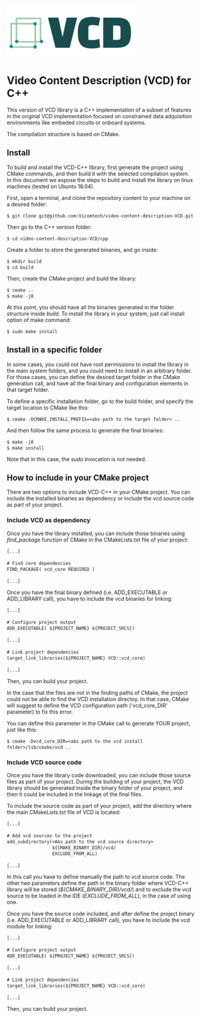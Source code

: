 ![VCD Video Content Description](../doc/logo/VCD_logo_2020.png)
# Video Content Description (VCD) for C++

This version of VCD library is a C++ implementation of a subset of features in the original VCD implementation focused on constrained data adquisition environments like embeded circuits or onboard systems.

The compilation structure is based on CMake.

## Install

To build and install the VCD-C++ library, first generate the project using CMake commands, and then build it with the selected compilation system. In this document we expose the steps to build and install the library on linux machines (tested on Ubuntu 18.04).

First, open a terminal, and clone the repository content to your machine on a desired folder:

```
$ git clone git@github.com:Vicomtech/video-content-description-VCD.git
```

Then go to the C++ version folder:

```
$ cd video-content-description-VCD/cpp
```

Create a folder to store the generated binaries, and go inside:

```
$ mkdir build
$ cd build
```

Then, create the CMake project and build the library:

```
$ cmake ..
$ make -j8
```

At this point, you should have all the binaries generated in the folder structure inside _build_. To install the library in your system, just call install option of make command:

```
$ sudo make install
```

## Install in a specific folder

In some cases, you could not have root permissions to install the library in the main system folders, and you could need to install in an arbitrary folder. For those cases, you can define the desired target folder in the CMake generation call, and have all the final binary and configuration elements in that target folder.

To define a specific installation folder, go to the build folder, and specify the target location to CMake like this:

```
$ cmake -DCMAKE_INSTALL_PREFIX=<abs path to the target folder> ..
```

And then follow the same process to generate the final binaries:

```
$ make -j8
$ make install
```

Note that in this case, the _sudo_ invocation is not needed.

## How to include in your CMake project

There are two options to include VCD-C++ in your CMake project. You can include the installed binaries as dependency or include the vcd source code as part of your project.

### Include VCD as dependency

Once you have the library installed, you can include those binaries using _find_package_ function of CMake in the CMakeLists.txt file of your project:

```
[...]

# Find core dependencies
FIND_PACKAGE( vcd_core REQUIRED )

[...]
```

Once you have the final binary defined (i.e. ADD_EXECUTABLE or ADD_LIBRARY call), you have to include the vcd binaries for linking:

```
[...]

# Configure project output
ADD_EXECUTABLE( ${PROJECT_NAME} ${PROJECT_SRCS})

[...]

# Link project dependencies
target_link_libraries(${PROJECT_NAME} VCD::vcd_core)

[...]
```

Then, you can build your project.

In the case that the files are not in the finding paths of CMake, the project could not be able to find the VCD installation directoy. In that case, CMake will suggest to define the VCD configuration path ('vcd_core_DIR' parameter) to fix this error.

You can define this parameter in the CMake call to generate YOUR project, just like this:

```
$ cmake -Dvcd_core_DIR=<abs path to the vcd install folder>/lib/cmake/vcd ..
```

### Include VCD source code

Once you have the library code downloaded, you can include those source files as part of your project. During the building of your project, the VCD library should be generated inside the binary folder of your project, and then it could be included in the linkage of the final files.

To include the source code as part of your project, add the directory where the main CMakeLists.txt file of VCD is located:

```
[...]

# Add vcd sources to the project
add_subdirectory(<Abs path to the vcd source directory>
                 ${CMAKE_BINARY_DIR}/vcd/
                 EXCLUDE_FROM_ALL)

[...]
```

In this call you have to define manually the path to vcd source code. The other two parameters define the path in the binary folder where VCD-C++ library will be stored (_${CMAKE_BINARY_DIR}/vcd/_) and to exclude the vcd source to be loaded in the IDE (_EXCLUDE_FROM_ALL_), in the case of using one.

Once you have the source code included, and after define the project binary (i.e. ADD_EXECUTABLE or ADD_LIBRARY call), you have to include the vcd module for linking:

```
[...]

# Configure project output
ADD_EXECUTABLE( ${PROJECT_NAME} ${PROJECT_SRCS})

[...]

# Link project dependencies
target_link_libraries(${PROJECT_NAME} VCD::vcd_core)

[...]
```

Then, you can build your project.
